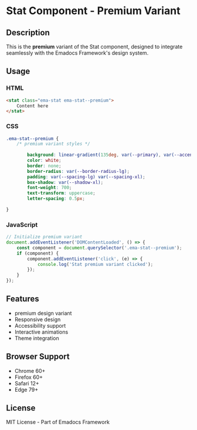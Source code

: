 # Stat Component - Premium Variant

## Description
This is the **premium** variant of the Stat component, designed to integrate seamlessly with the Emadocs Framework's design system.

## Usage

### HTML
```html
<stat class="ema-stat ema-stat--premium">
    Content here
</stat>
```

### CSS
```css
.ema-stat--premium {
    /* premium variant styles */
    
        background: linear-gradient(135deg, var(--primary), var(--accent));
        color: white;
        border: none;
        border-radius: var(--border-radius-lg);
        padding: var(--spacing-lg) var(--spacing-xl);
        box-shadow: var(--shadow-xl);
        font-weight: 700;
        text-transform: uppercase;
        letter-spacing: 0.5px;
    
}
```

### JavaScript
```javascript
// Initialize premium variant
document.addEventListener('DOMContentLoaded', () => {
    const component = document.querySelector('.ema-stat--premium');
    if (component) {
        component.addEventListener('click', (e) => {
            console.log('Stat premium variant clicked');
        });
    }
});
```

## Features
- premium design variant
- Responsive design
- Accessibility support
- Interactive animations
- Theme integration

## Browser Support
- Chrome 60+
- Firefox 60+
- Safari 12+
- Edge 79+

## License
MIT License - Part of Emadocs Framework
